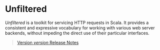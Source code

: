 Unfiltered
==========

*Unfiltered* is a toolkit for servicing HTTP requests in Scala. It
 provides a consistent and expressive vocabulary for working with
 various web server backends, without impeding the direct use of their
 particular interfaces.

> [Version $version$ Release Notes](http://implicit.ly/unfiltered-$vrsn$)

